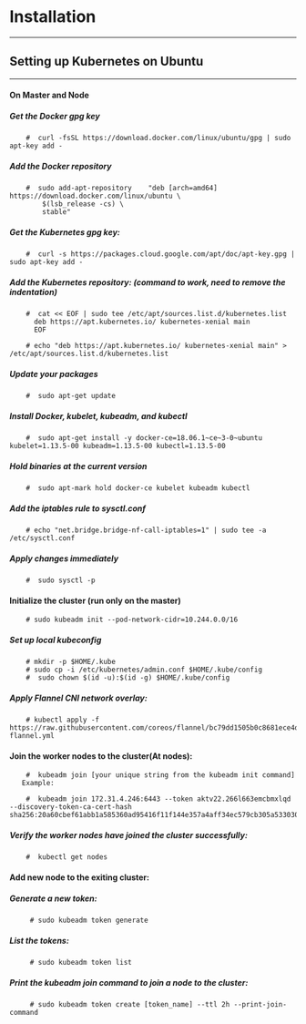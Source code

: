# Installation 
  ------------

## Setting up Kubernetes on Ubuntu
   -------------------------------------
   
####   On Master and Node

##### Get the Docker gpg key
```
    #  curl -fsSL https://download.docker.com/linux/ubuntu/gpg | sudo apt-key add -
```
##### Add the Docker repository
```    
    #  sudo add-apt-repository    "deb [arch=amd64] https://download.docker.com/linux/ubuntu \
        $(lsb_release -cs) \
        stable"
```
##### Get the Kubernetes gpg key:
```
    #  curl -s https://packages.cloud.google.com/apt/doc/apt-key.gpg | sudo apt-key add -
```
##### Add the Kubernetes repository: (command to work, need to remove the indentation)
```
    #  cat << EOF | sudo tee /etc/apt/sources.list.d/kubernetes.list
      deb https://apt.kubernetes.io/ kubernetes-xenial main
      EOF

    # echo "deb https://apt.kubernetes.io/ kubernetes-xenial main" > /etc/apt/sources.list.d/kubernetes.list
```
##### Update your packages
```    
    #  sudo apt-get update
```
##### Install Docker, kubelet, kubeadm, and kubectl
```    
    #  sudo apt-get install -y docker-ce=18.06.1~ce~3-0~ubuntu kubelet=1.13.5-00 kubeadm=1.13.5-00 kubectl=1.13.5-00
```
##### Hold binaries at the current version
```    
    #  sudo apt-mark hold docker-ce kubelet kubeadm kubectl
```
##### Add the iptables rule to sysctl.conf
```    
    # echo "net.bridge.bridge-nf-call-iptables=1" | sudo tee -a /etc/sysctl.conf
```
##### Apply changes immediately
```    
    #  sudo sysctl -p
```
#### Initialize the cluster (run only on the master)
```
    # sudo kubeadm init --pod-network-cidr=10.244.0.0/16
```
##### Set up local kubeconfig
```    
    # mkdir -p $HOME/.kube
    # sudo cp -i /etc/kubernetes/admin.conf $HOME/.kube/config
    #  sudo chown $(id -u):$(id -g) $HOME/.kube/config
```   
##### Apply Flannel CNI network overlay:
```   
    # kubectl apply -f https://raw.githubusercontent.com/coreos/flannel/bc79dd1505b0c8681ece4de4c0d86c5cd2643275/Documentation/kube-flannel.yml
```
####  Join the worker nodes to the cluster(At nodes):
```
    #  kubeadm join [your unique string from the kubeadm init command]
   Example:

    #  kubeadm join 172.31.4.246:6443 --token aktv22.266l663emcbmxlqd --discovery-token-ca-cert-hash sha256:20a60cbef61abb1a585360ad95416f11f144e357a4aff34ec579cb305a533030
```   
#####  Verify the worker nodes have joined the cluster successfully:
```
    #  kubectl get nodes
```
####  Add new node to the exiting cluster:

##### Generate a new token:
```
     # sudo kubeadm token generate
```
##### List the tokens:
```
     # sudo kubeadm token list
```
##### Print the kubeadm join command to join a node to the cluster:
```
     # sudo kubeadm token create [token_name] --ttl 2h --print-join-command
```
